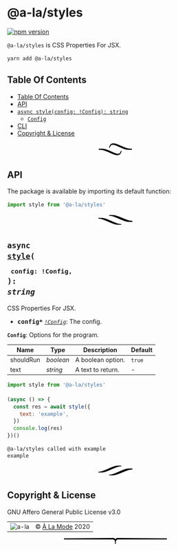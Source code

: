# @a-la/styles

[![npm version](https://badge.fury.io/js/@a-la/styles.svg)](https://www.npmjs.com/package/@a-la/styles)

`@a-la/styles` is CSS Properties For JSX.

```sh
yarn add @a-la/styles
```

## Table Of Contents

- [Table Of Contents](#table-of-contents)
- [API](#api)
- [`async style(config: !Config): string`](#async-mynewpackageconfig-config-string)
  * [`Config`](#type-config)
- [CLI](#cli)
- [Copyright & License](#copyright--license)

<p align="center"><a href="#table-of-contents">
  <img src="/.documentary/section-breaks/0.svg?sanitize=true">
</a></p>

## API

The package is available by importing its default function:

```js
import style from '@a-la/styles'
```

<p align="center"><a href="#table-of-contents">
  <img src="/.documentary/section-breaks/1.svg?sanitize=true">
</a></p>

## <code>async <ins>style</ins>(</code><sub><br/>&nbsp;&nbsp;`config: !Config,`<br/></sub><code>): <i>string</i></code>
CSS Properties For JSX.

 - <kbd><strong>config*</strong></kbd> <em><code><a href="#type-config" title="Options for the program.">!Config</a></code></em>: The config.

__<a name="type-config">`Config`</a>__: Options for the program.


|   Name    |       Type       |    Description    | Default |
| --------- | ---------------- | ----------------- | ------- |
| shouldRun | <em>boolean</em> | A boolean option. | `true`  |
| text      | <em>string</em>  | A text to return. | -       |

```js
import style from '@a-la/styles'

(async () => {
  const res = await style({
    text: 'example',
  })
  console.log(res)
})()
```
```
@a-la/styles called with example
example
```

<p align="center"><a href="#table-of-contents">
  <img src="/.documentary/section-breaks/2.svg?sanitize=true">
</a></p>

## Copyright & License

GNU Affero General Public License v3.0

<table>
  <tr>
    <td><img src="https://avatars3.githubusercontent.com/u/38815725?v=4&amp;s=100" alt="a-la"></td>
    <td>© <a href="https://alamode.cc">À La Mode</a> 2020</td>
  </tr>
</table>

<p align="center"><a href="#table-of-contents">
  <img src="/.documentary/section-breaks/-1.svg?sanitize=true">
</a></p>